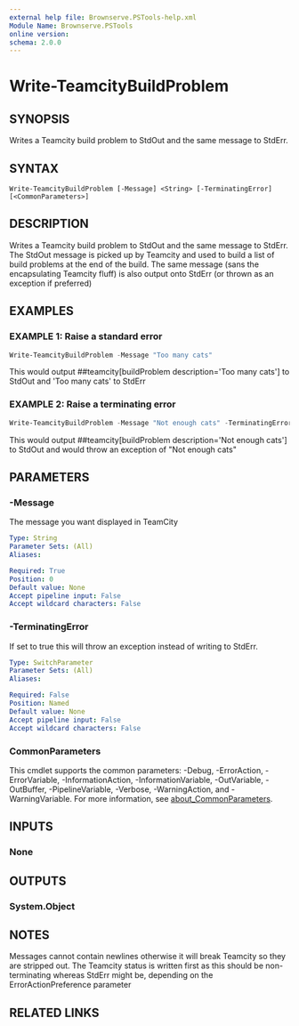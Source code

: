 ```yaml
---
external help file: Brownserve.PSTools-help.xml
Module Name: Brownserve.PSTools
online version:
schema: 2.0.0
---
```


# Write-TeamcityBuildProblem

## SYNOPSIS
Writes a Teamcity build problem to StdOut and the same message to StdErr.

## SYNTAX

```
Write-TeamcityBuildProblem [-Message] <String> [-TerminatingError] [<CommonParameters>]
```

## DESCRIPTION
Writes a Teamcity build problem to StdOut and the same message to StdErr.
The StdOut message is picked up by Teamcity and used to build a list of build problems at the end of the build.
The same message (sans the encapsulating Teamcity fluff) is also output onto StdErr (or thrown as an exception if preferred)

## EXAMPLES

### EXAMPLE 1: Raise a standard error
```powershell
Write-TeamcityBuildProblem -Message "Too many cats"
```

This would output ##teamcity[buildProblem description='Too many cats'] to StdOut and 'Too many cats' to StdErr

### EXAMPLE 2: Raise a terminating error
```powershell
Write-TeamcityBuildProblem -Message "Not enough cats" -TerminatingError $true
```

This would output ##teamcity[buildProblem description='Not enough cats'] to StdOut and would throw an exception of "Not enough cats"

## PARAMETERS

### -Message
The message you want displayed in TeamCity

```yaml
Type: String
Parameter Sets: (All)
Aliases:

Required: True
Position: 0
Default value: None
Accept pipeline input: False
Accept wildcard characters: False
```

### -TerminatingError
If set to true this will throw an exception instead of writing to StdErr.

```yaml
Type: SwitchParameter
Parameter Sets: (All)
Aliases:

Required: False
Position: Named
Default value: None
Accept pipeline input: False
Accept wildcard characters: False
```

### CommonParameters
This cmdlet supports the common parameters: -Debug, -ErrorAction, -ErrorVariable, -InformationAction, -InformationVariable, -OutVariable, -OutBuffer, -PipelineVariable, -Verbose, -WarningAction, and -WarningVariable. For more information, see [about_CommonParameters](http://go.microsoft.com/fwlink/?LinkID=113216).

## INPUTS

### None
## OUTPUTS

### System.Object
## NOTES
Messages cannot contain newlines otherwise it will break Teamcity so they are stripped out.
The Teamcity status is written first as this should be non-terminating whereas StdErr might be, depending on the ErrorActionPreference parameter

## RELATED LINKS
